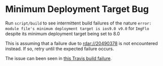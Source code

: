 # Minimum Deployment Target Bug

Run `script/build` to see intermittent build failures of the nature `error: module file's minimum deployment target is ios9.0 v9.0` for `ImgFlo` despite its minimum deployment target being set to 8.0

This is assuming that a failure due to [rdar://20490378](http://www.openradar.me/20490378) is not encountered instead. If so, retry until the expected failure occurs.

The issue can been seen in [this Travis build failure](https://travis-ci.org/paulyoung/MinimumDeploymentTargetBug/builds/81733277#L444).
